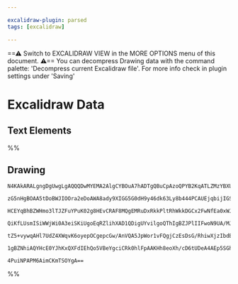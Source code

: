 ```yaml
---

excalidraw-plugin: parsed
tags: [excalidraw]

---
```

==⚠  Switch to EXCALIDRAW VIEW in the MORE OPTIONS menu of this document. ⚠== You can decompress Drawing data with the command palette: 'Decompress current Excalidraw file'. For more info check in plugin settings under 'Saving'


# Excalidraw Data
## Text Elements
%%
## Drawing
```compressed-json
N4KAkARALgngDgUwgLgAQQQDwMYEMA2AlgCYBOuA7hADTgQBuCpAzoQPYB2KqATLZMzYBXUtiRoIACyhQ4zZAHoFAc0JRJQgEYA6bGwC2CgF7N6hbEcK4OCtptbErHALRY8RMpWdx8Q1TdIEfARcZgRmBShcZQUebQA2bQB2GjoghH0EDihmbgBtcDBQMBKIEm4IAEFKgGFcADEARkIADQBVAGYANQBRbHqEePoAFQAGNklUkshYRArcUlI2Kn5S

zG5nHgBOAA5tDoBWJIOOra2eDoAWA8ady9XIGG5G0dH9y46dk63Ly8b444PCAUEjqbijIGSBCEZTSbifCGFSDWZTBcFA5hQJYAawQNTY+DYpAqAGJGghyeSpqVNLhsNjlEshBxiPjCcSJFjrMw4AsslBqZAAGaEfD4ADKsDREkEHkFEExOIQAHVQZM0HwkQqsWxcZKYNL0LLykCmbCOOFcmhGkC2LzsGontbXkDGcI4ABJYhW1B5AC6QKF5EyXu4

HCEYqBhBZWHmo3lTJZFuYPuK02g8HEvCRAF8MQgEMRuDxRkkPltRhWkkDGCx2FwNfEa0xWJwAHKcMTcJLxa6jA47RpbKPMAAi6Sghe4QoIYSBmmELJ6wUy2R94cjWqEcGIuEnRetSSuO1GOySOzPPE16aIHGxYYj+CBhPpU7QM/wc61cDY0Zy+SRMACmmEpERAsBRkAgNAOAkCwJA5wESgpFoJvUIoHxfR9DUfcAAVf2yB9N3TTEFigAAhaNHA4Z

QiKfLUsmISiWWjWi0A3eiSKiUgoEqRZlihXAD1QDigUYvilgoQThIgBZJPlIIFwoN9UA/MJChzcBUNkuA4ElPcszTaAoUyCoiFhAVVgYQgEAoci6QZRNWQJIlSSFdyPOpCBsBEQJsg9Sd9ElJU2VciQyQpSKvJ8xZ+QCjJ7PpN1mWc9kKi5DgeT5QirJivyoHi/R6lFCUpSzBUCRNQpvN8uLAuC3UVTVYtctq/z6p1PUyoqY0i1a2L2oyAAlYRzU

tZ5+vywqAHl7UdZ4XWqvK6oyepOCgepcGw/AnVQA5JpWor1vFQgjCzEsDsG/RhiwXjzIbdBgiFSylragqOrIiSBJCYTRNegb3oyHoWS+qSfvmfiVn+qbAtB4ZMwqJyvOYbAljFFpuHiLHkj+CtGiSf4tk+e5qpRtH8AATW4S4y20M5RmPA4eEueITwZqyjDYAxuDTSB6AIIQszeM8Ly2DTLsB/QRpS5MfQgJGrMZEgTrO4t4IgJXiElBA4G4fbqs

1gBZNhiAQYHcE0YJhKxQXFdIEhQo5VBeYgciCRk0hlFpAAKHh8eoXh/cD6tUDeA4AEp5SGhBlAjBZEa93BfY6CFeBTgOLlTsPI/F6H+Qa3FZqget10fKygy2hBo5je2aJ5hiOAtq3uBthAgWwIhdbQVugUb0zu9IW2tWEKBbyzVvc9KOwACsEGwHJxUbuBjdN83LZUtS2+quli8YYYufwev01mcqwmCef63lHzMQMeG5nYsutRfXFhM3590MqC+9

4PuiNPAPM6AimCKmTSOYgA==
```
%%